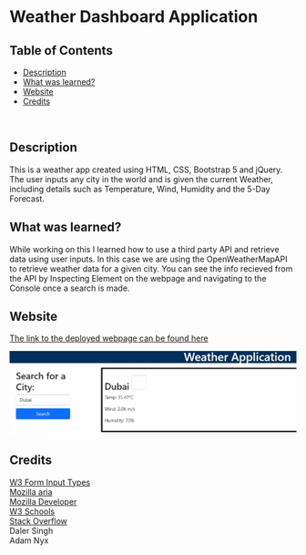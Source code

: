 # Weather Dashboard Application
## Table of Contents
- [Description](#description)
- [What was learned?](#what-was-learned)
- [Website](#website)
- [Credits](#credits)
<br />

## Description
This is a weather app created using HTML, CSS, Bootstrap 5 and jQuery. The user inputs any city in the world and is given the current Weather, including details such as Temperature, Wind, Humidity and the 5-Day Forecast.
<br />

## What was learned?
While working on this I learned how to use a third party API and retrieve data using user inputs. In this case we are using the OpenWeatherMapAPI to retrieve weather data for a given city. You can see the info recieved from the API by Inspecting Element on the webpage and navigating to the Console once a search is made.
<br />

## Website
[The link to the deployed webpage can be found here](https://angadbatth.github.io/weather-app/)

![Sample of Website](./Assets/images/homepage.jpg)
<br />

## Credits

[W3 Form Input Types](https://www.w3schools.com/html/html_form_input_types.asp) <br />
[Mozilla aria](https://developer.mozilla.org/en-US/docs/Web/Accessibility/ARIA/Attributes/aria-describedby) <br />
[Mozilla Developer](https://developer.mozilla.org/en-US/) <br />
[W3 Schools](https://www.w3schools.com/) <br />
[Stack Overflow](https://stackoverflow.com/) <br />
Daler Singh <br />
Adam Nyx